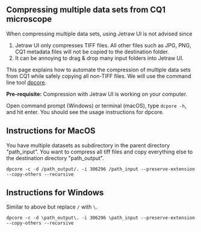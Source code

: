 ## Compressing multiple data sets from CQ1 microscope

When compressing multiple data sets, using Jetraw UI is not advised since
 
 1. Jetraw UI only compresses TIFF files. All other files such as JPG, PNG, CQ1 metadata files will not be copied to the destination folder.
 2. It can be annoying to drag & drop many input folders into Jetraw UI.

This page explains how to automate the compression of multiple data sets from CQ1 while safely copying all non-TIFF files.
We will use the command line tool [dpcore](https://github.com/Jetraw/Jetraw?tab=readme-ov-file#command-line-utilities).

**Pre-requisite:** Compression with Jetraw UI is working on your computer.

Open command prompt (Windows) or terminal (macOS), type `dcpore -h`, and hit enter.
You should see the usage instructions for dpcore.

## Instructions for MacOS

You have multiple datasets as subdirectory in the parent directory "path\_input". You want to compress all tiff files and copy everything else to the destination directory "path\_output". 

```
dpcore -c -d /path_output/. -i 306296 /path_input --preserve-extension --copy-others --recursive
```


## Instructions for Windows

Similar to above but replace `/` with `\`.


```
dpcore -c -d \path_output\. -i 306296 \path_input --preserve-extension --copy-others --recursive
```
